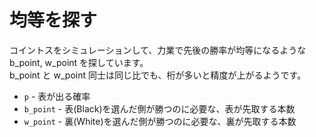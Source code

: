 # 均等を探す

コイントスをシミュレーションして、力業で先後の勝率が均等になるような b_point, w_point を探しています。  
b_point と w_point 同士は同じ比でも、桁が多いと精度が上がるようです。  

* `p` - 表が出る確率
* `b_point` - 表(Black)を選んだ側が勝つのに必要な、表が先取する本数
* `w_point` - 裏(White)を選んだ側が勝つのに必要な、裏が先取する本数
